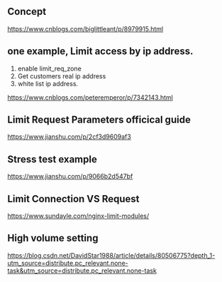 ## Concept
https://www.cnblogs.com/biglittleant/p/8979915.html 

## one example, Limit access by ip address.  
1. enable limit_req_zone 
2. Get customers real ip address  
3. white list ip address. 

https://www.cnblogs.com/peteremperor/p/7342143.html


## Limit Request Parameters officical guide 
https://www.jianshu.com/p/2cf3d9609af3  

## Stress test example
https://www.jianshu.com/p/9066b2d547bf  

## Limit Connection VS Request 
https://www.sundayle.com/nginx-limit-modules/  

## High volume setting
https://blog.csdn.net/DavidStar1988/article/details/80506775?depth_1-utm_source=distribute.pc_relevant.none-task&utm_source=distribute.pc_relevant.none-task
